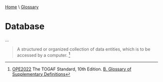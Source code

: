[Home](../../index.html) \ [Glossary](glossary.html)

# Database

...  


> A structured or organized collection of data entities, which is to be accessed by a computer. [^1]  


[^1]: [OPE2022](../references/websites/list.html) The TOGAF Standard, 10th Edition. [B. Glossary of Supplementary Definitions](https://pubs.opengroup.org/togaf-standard/introduction/apdxb.html)    